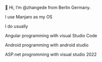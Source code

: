   👋 Hi, I’m @zhangede from Berlin Germany.

  I use Manjaro as my OS

I do usually

Angular programming with visual Studio Code

Android programming with android studio 

ASP.net progromming with visual studio 2022
  
<!---
zhangede/zhangede is a ✨ special ✨ repository because its `README.md` (this file) appears on your GitHub profile.
You can click the Preview link to take a look at your changes.
--->

